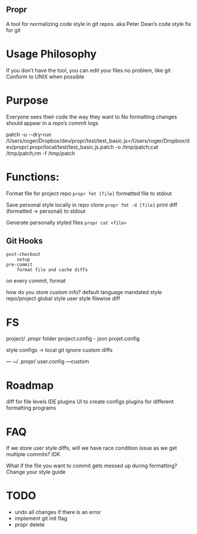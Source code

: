 Propr
-----

A tool for normalizing code style in git repos. aka Peter Dean’s code style fix for git

# Usage Philosophy
If you don’t have the tool, you can edit your files no problem, like git
Conform to UNIX when possible

# Purpose
Everyone sees their code the way they want to
No formatting changes should appear in a repo’s commit logs

patch -u --dry-run /Users/roger/Dropbox/dev/propr/test/test_basic.js</Users/roger/Dropbox/dev/propr/.propr/local/test/test_basic.js.patch -o /tmp/patch;cat /tmp/patch;rm -f /tmp/patch

# Functions:
Format file for project repo
`propr fmt [file]`
formatted file to stdout

Save personal style locally in repo clone
`propr fmt -d [file]`
print diff (formatted -> personal) to stdout

Generate personally styled files
`propr cat <file>`

## Git Hooks
	post-checkout
		setup
	pre-commit
		format file and cache diffs 
on every commit, format



how do you store custom info?
default language mandated style
repo/project global style
user style
filewise diff


# FS

project/
  .propr folder
  project.config - json
projet.config

  style configs
  -> local git ignore
  custom diffs

—
~/
  .propr/
    user.config
    —custom


# Roadmap

diff for file levels
IDE plugins
UI to create configs
plugins for different formatting programs


# FAQ

If we store user style diffs, will we have race condition issue as we get multiple commits?
IDK

What if the file you want to commit gets messed up during formatting?
Change your style guide


# TODO
  - undo all changes if there is an error
  - implement git init flag
  - propr delete
  
